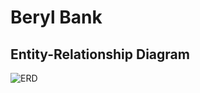# Beryl Bank

## Entity-Relationship Diagram
![ERD](https://github.com/2014-JavaFS/miguel_helguero_p0/assets/70220949/ea0616ce-dd45-4dfe-82ff-1c78993ae159)

